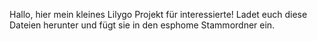 Hallo,
hier mein kleines Lilygo Projekt für interessierte!
Ladet euch diese Dateien herunter und fügt sie in den esphome Stammordner ein.
